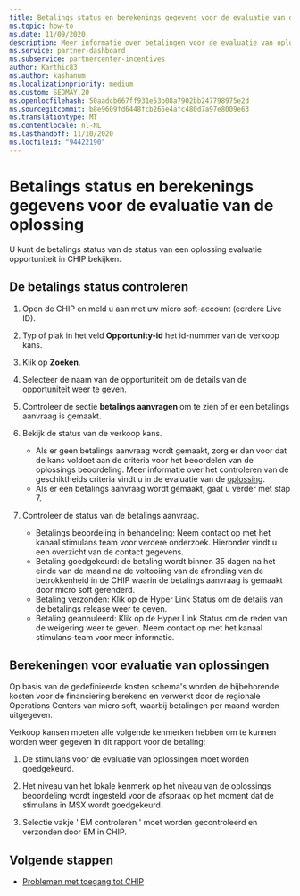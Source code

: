 ```yaml
---
title: Betalings status en berekenings gegevens voor de evaluatie van de oplossing
ms.topic: how-to
ms.date: 11/09/2020
description: Meer informatie over betalingen voor de evaluatie van oplossingen.
ms.service: partner-dashboard
ms.subservice: partnercenter-incentives
author: Karthic83
ms.author: kashanum
ms.localizationpriority: medium
ms.custom: SEOMAY.20
ms.openlocfilehash: 50aadcb667ff931e53b08a7902bb247798975e2d
ms.sourcegitcommit: b8e9609fd6448fcb265e4afc480d7a97e8009e63
ms.translationtype: MT
ms.contentlocale: nl-NL
ms.lasthandoff: 11/10/2020
ms.locfileid: "94422190"
---
```

# <a name="solution-assessment-payment-status-and-calculation-info"></a>Betalings status en berekenings gegevens voor de evaluatie van de oplossing

U kunt de betalings status van de status van een oplossing evaluatie opportuniteit in CHIP bekijken. 

## <a name="how-to-review-your-payment-status"></a>De betalings status controleren

1. Open de CHIP en meld u aan met uw micro soft-account (eerdere Live ID).
2. Typ of plak in het veld **Opportunity-id** het id-nummer van de verkoop kans.
3. Klik op **Zoeken**.
4. Selecteer de naam van de opportuniteit om de details van de opportuniteit weer te geven.
5. Controleer de sectie **betalings aanvragen** om te zien of er een betalings aanvraag is gemaakt.
6. Bekijk de status van de verkoop kans.

    - Als er geen betalings aanvraag wordt gemaakt, zorg er dan voor dat de kans voldoet aan de criteria voor het beoordelen van de oplossings beoordeling. Meer informatie over het controleren van de geschiktheids criteria vindt u in de evaluatie van de [oplossing](chip-solution-assessment.md).
    - Als er een betalings aanvraag wordt gemaakt, gaat u verder met stap 7.
7. Controleer de status van de betalings aanvraag.

    - Betalings beoordeling in behandeling: Neem contact op met het kanaal stimulans team voor verdere onderzoek. Hieronder vindt u een overzicht van de contact gegevens.
    - Betaling goedgekeurd: de betaling wordt binnen 35 dagen na het einde van de maand na de voltooiing van de afronding van de betrokkenheid in de CHIP waarin de betalings aanvraag is gemaakt door micro soft gerenderd.
    -  Betaling verzonden: Klik op de Hyper Link Status om de details van de betalings release weer te geven.
    - Betaling geannuleerd: Klik op de Hyper Link Status om de reden van de weigering weer te geven. Neem contact op met het kanaal stimulans-team voor meer informatie.

## <a name="calculations-for-solutions-assessment"></a>Berekeningen voor evaluatie van oplossingen

Op basis van de gedefinieerde kosten schema's worden de bijbehorende kosten voor de financiering berekend en verwerkt door de regionale Operations Centers van micro soft, waarbij betalingen per maand worden uitgegeven.

Verkoop kansen moeten alle volgende kenmerken hebben om te kunnen worden weer gegeven in dit rapport voor de betaling:

1. De stimulans voor de evaluatie van oplossingen moet worden goedgekeurd.

1. Het niveau van het lokale kenmerk op het niveau van de oplossings beoordeling wordt ingesteld voor de afspraak op het moment dat de stimulans in MSX wordt goedgekeurd.
 
1. Selectie vakje ' EM controleren ' moet worden gecontroleerd en verzonden door EM in CHIP.

## <a name="next-steps"></a>Volgende stappen

- [Problemen met toegang tot CHIP](chip-access-trouble.md) 
